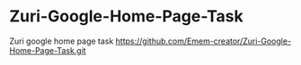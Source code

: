 # Zuri-Google-Home-Page-Task
Zuri google home page task
https://github.com/Emem-creator/Zuri-Google-Home-Page-Task.git
